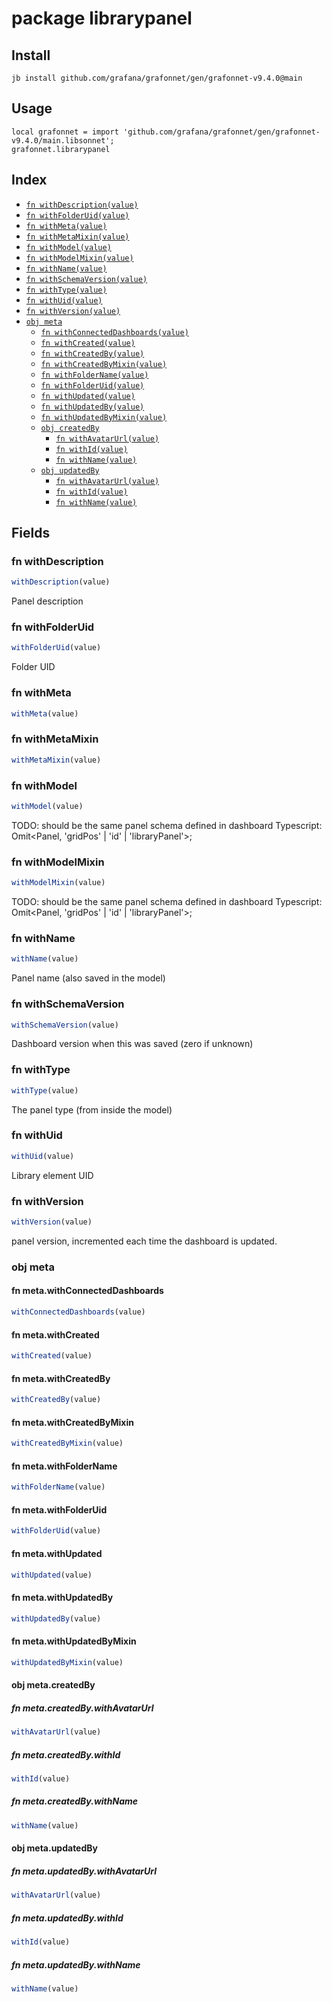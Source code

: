 # package librarypanel



## Install

```
jb install github.com/grafana/grafonnet/gen/grafonnet-v9.4.0@main
```

## Usage

```jsonnet
local grafonnet = import 'github.com/grafana/grafonnet/gen/grafonnet-v9.4.0/main.libsonnet';
grafonnet.librarypanel

```

## Index

* [`fn withDescription(value)`](#fn-withdescription)
* [`fn withFolderUid(value)`](#fn-withfolderuid)
* [`fn withMeta(value)`](#fn-withmeta)
* [`fn withMetaMixin(value)`](#fn-withmetamixin)
* [`fn withModel(value)`](#fn-withmodel)
* [`fn withModelMixin(value)`](#fn-withmodelmixin)
* [`fn withName(value)`](#fn-withname)
* [`fn withSchemaVersion(value)`](#fn-withschemaversion)
* [`fn withType(value)`](#fn-withtype)
* [`fn withUid(value)`](#fn-withuid)
* [`fn withVersion(value)`](#fn-withversion)
* [`obj meta`](#obj-meta)
  * [`fn withConnectedDashboards(value)`](#fn-metawithconnecteddashboards)
  * [`fn withCreated(value)`](#fn-metawithcreated)
  * [`fn withCreatedBy(value)`](#fn-metawithcreatedby)
  * [`fn withCreatedByMixin(value)`](#fn-metawithcreatedbymixin)
  * [`fn withFolderName(value)`](#fn-metawithfoldername)
  * [`fn withFolderUid(value)`](#fn-metawithfolderuid)
  * [`fn withUpdated(value)`](#fn-metawithupdated)
  * [`fn withUpdatedBy(value)`](#fn-metawithupdatedby)
  * [`fn withUpdatedByMixin(value)`](#fn-metawithupdatedbymixin)
  * [`obj createdBy`](#obj-metacreatedby)
    * [`fn withAvatarUrl(value)`](#fn-metacreatedbywithavatarurl)
    * [`fn withId(value)`](#fn-metacreatedbywithid)
    * [`fn withName(value)`](#fn-metacreatedbywithname)
  * [`obj updatedBy`](#obj-metaupdatedby)
    * [`fn withAvatarUrl(value)`](#fn-metaupdatedbywithavatarurl)
    * [`fn withId(value)`](#fn-metaupdatedbywithid)
    * [`fn withName(value)`](#fn-metaupdatedbywithname)

## Fields

### fn withDescription

```ts
withDescription(value)
```

Panel description

### fn withFolderUid

```ts
withFolderUid(value)
```

Folder UID

### fn withMeta

```ts
withMeta(value)
```



### fn withMetaMixin

```ts
withMetaMixin(value)
```



### fn withModel

```ts
withModel(value)
```

TODO: should be the same panel schema defined in dashboard
Typescript: Omit<Panel, 'gridPos' | 'id' | 'libraryPanel'>;

### fn withModelMixin

```ts
withModelMixin(value)
```

TODO: should be the same panel schema defined in dashboard
Typescript: Omit<Panel, 'gridPos' | 'id' | 'libraryPanel'>;

### fn withName

```ts
withName(value)
```

Panel name (also saved in the model)

### fn withSchemaVersion

```ts
withSchemaVersion(value)
```

Dashboard version when this was saved (zero if unknown)

### fn withType

```ts
withType(value)
```

The panel type (from inside the model)

### fn withUid

```ts
withUid(value)
```

Library element UID

### fn withVersion

```ts
withVersion(value)
```

panel version, incremented each time the dashboard is updated.

### obj meta


#### fn meta.withConnectedDashboards

```ts
withConnectedDashboards(value)
```



#### fn meta.withCreated

```ts
withCreated(value)
```



#### fn meta.withCreatedBy

```ts
withCreatedBy(value)
```



#### fn meta.withCreatedByMixin

```ts
withCreatedByMixin(value)
```



#### fn meta.withFolderName

```ts
withFolderName(value)
```



#### fn meta.withFolderUid

```ts
withFolderUid(value)
```



#### fn meta.withUpdated

```ts
withUpdated(value)
```



#### fn meta.withUpdatedBy

```ts
withUpdatedBy(value)
```



#### fn meta.withUpdatedByMixin

```ts
withUpdatedByMixin(value)
```



#### obj meta.createdBy


##### fn meta.createdBy.withAvatarUrl

```ts
withAvatarUrl(value)
```



##### fn meta.createdBy.withId

```ts
withId(value)
```



##### fn meta.createdBy.withName

```ts
withName(value)
```



#### obj meta.updatedBy


##### fn meta.updatedBy.withAvatarUrl

```ts
withAvatarUrl(value)
```



##### fn meta.updatedBy.withId

```ts
withId(value)
```



##### fn meta.updatedBy.withName

```ts
withName(value)
```


